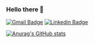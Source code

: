 ### Hello there 👋

[![Gmail Badge](https://img.shields.io/badge/-maginot.fireline@gmail.com-c14438?style=flat-square&logo=Gmail&logoColor=white&link=mailto:maginot.fireline@gmail.com)](mailto:maginot.fireline@gmail.com)
[![Linkedin Badge](https://img.shields.io/badge/-maksimmakridin-blue?style=flat-square&logo=Linkedin&logoColor=white&link=https://www.linkedin.com/in/maksimmakridin/)](https://www.linkedin.com/in/maksimmakridin/)

[![Anurag's GitHub stats](https://github-readme-stats.vercel.app/api?username=mmakridi&theme=transparent)](https://github.com/anuraghazra/github-readme-stats)

<!--
**mmakridi/mmakridi** is a ✨ _special_ ✨ repository because its `README.md` (this file) appears on your GitHub profile.

Here are some ideas to get you started:

- 🔭 I’m currently working on ...
- 🌱 I’m currently learning ...
- 👯 I’m looking to collaborate on ...
- 🤔 I’m looking for help with ...
- 💬 Ask me about ...
- 📫 How to reach me: ...
- 😄 Pronouns: ...
- ⚡ Fun fact: ...
-->
